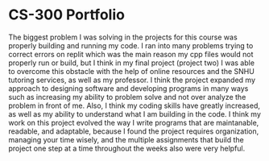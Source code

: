 # CS-300 Portfolio
The biggest problem I was solving in the projects for this course was properly building and running my code. I ran into many problems trying to correct errors on replit which was the main reason my cpp files would not properly run or build, but I think in my final project (project two) I was able to overcome this obstacle with the help of online resources and the SNHU tutoring services, as well as my professor. I think the project expanded my approach to designing software and developing programs in many ways such as increasing my ability to problem solve and not over analyze the problem in front of me. Also, I think my coding skills have greatly increased, as well as my ability to understand what I am building in the code. I think my work on this project evolved the way I write programs that are maintanable, readable, and adaptable, because I found the project requires organization, managing your time wisely, and the multiple assignments that build the project one step at a time throughout the weeks also were very helpful. 
